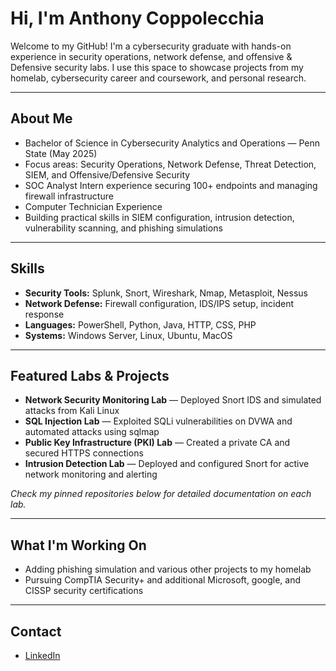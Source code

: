 #  Hi, I'm Anthony Coppolecchia 

Welcome to my GitHub! I'm a cybersecurity graduate with hands-on experience in security operations, network defense, and offensive & Defensive security labs. I use this space to showcase projects from my homelab, cybersecurity career and coursework, and personal research. 

---

##  About Me 

- Bachelor of Science in Cybersecurity Analytics and Operations — Penn State (May 2025) 
- Focus areas: Security Operations, Network Defense, Threat Detection, SIEM, and Offensive/Defensive Security 
- SOC Analyst Intern experience securing 100+ endpoints and managing firewall infrastructure
- Computer Technician Experience
- Building practical skills in SIEM configuration, intrusion detection, vulnerability scanning, and phishing simulations 

---

##  Skills 

- **Security Tools:** Splunk, Snort, Wireshark, Nmap, Metasploit, Nessus 
- **Network Defense:** Firewall configuration, IDS/IPS setup, incident response 
- **Languages:** PowerShell, Python, Java, HTTP, CSS, PHP 
- **Systems:** Windows Server, Linux, Ubuntu, MacOS 

---

## Featured Labs & Projects 

- **Network Security Monitoring Lab** — Deployed Snort IDS and simulated attacks from Kali Linux 
- **SQL Injection Lab** — Exploited SQLi vulnerabilities on DVWA and automated attacks using sqlmap 
- **Public Key Infrastructure (PKI) Lab** — Created a private CA and secured HTTPS connections 
- **Intrusion Detection Lab** — Deployed and configured Snort for active network monitoring and alerting 

*Check my pinned repositories below for detailed documentation on each lab.* 

---

##  What I'm Working On 

- Adding phishing simulation and various other projects to my homelab  
- Pursuing CompTIA Security+ and additional Microsoft, google, and CISSP security certifications 

---

##  Contact 

-  [LinkedIn](https:www.linkedin.com/in/anthonycoppolecchia) 
